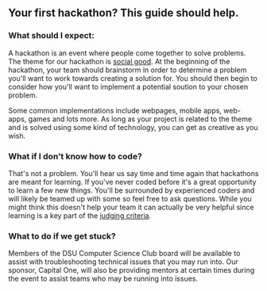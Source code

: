 ## Your first hackathon? This guide should help.

### What should I expect:

A hackathon is an event where people come together to solve problems. The theme for our hackathon is [social good](https://www.socialchangecentral.com/what-is-social-good/). At the beginning of the hackathon, your team should brainstorm in order to determine a problem you'll want to work towards creating a solution for. You should then begin to consider how you'll want to implement a potential soution to your chosen problem. 

Some common implementations include webpages, mobile apps, web-apps, games and lots more. As long as your project is related to the theme and is solved using some kind of technology, you can get as creative as you wish.

### What if I don't know how to code?

That's not a problem. You'll hear us say time and time again that hackathons are meant for learning. If you've never coded before it's a great opportunity to learn a few new things. You'll be surrounded by experienced coders and will likely be teamed up with some so feel free to ask questions. While you might think this doesn't help your team it can actually be very helpful since learning is a key part of the [judging criteria](https://github.com/DSU-CS-Club/CodeSwarm2022/blob/master/JudgingCriteria.md). 

### What to do if we get stuck?

Members of the DSU Computer Science Club board will be available to assist with troubleshooting technical issues that you may run into. Our sponsor, Capital One, will also be providing mentors at certain times during the event to assist teams who may be running into issues.

